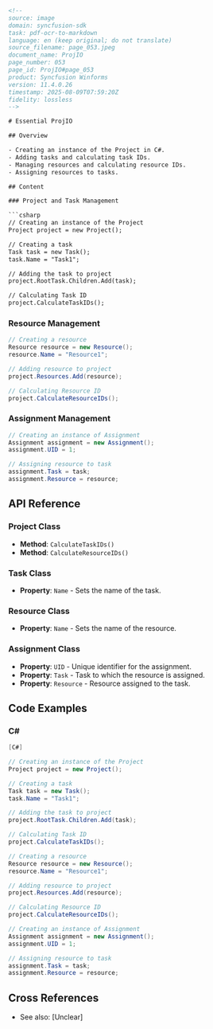 ```html
<!-- 
source: image
domain: syncfusion-sdk
task: pdf-ocr-to-markdown
language: en (keep original; do not translate)
source_filename: page_053.jpeg
document_name: ProjIO
page_number: 053
page_id: ProjIO#page_053
product: Syncfusion Winforms
version: 11.4.0.26
timestamp: 2025-08-09T07:59:20Z
fidelity: lossless
-->

# Essential ProjIO

## Overview

- Creating an instance of the Project in C#.
- Adding tasks and calculating task IDs.
- Managing resources and calculating resource IDs.
- Assigning resources to tasks.

## Content

### Project and Task Management

```csharp
// Creating an instance of the Project
Project project = new Project();

// Creating a task
Task task = new Task();
task.Name = "Task1";

// Adding the task to project
project.RootTask.Children.Add(task);

// Calculating Task ID
project.CalculateTaskIDs();
```

### Resource Management

```csharp
// Creating a resource
Resource resource = new Resource();
resource.Name = "Resource1";

// Adding resource to project
project.Resources.Add(resource);

// Calculating Resource ID
project.CalculateResourceIDs();
```

### Assignment Management

```csharp
// Creating an instance of Assignment
Assignment assignment = new Assignment();
assignment.UID = 1;

// Assigning resource to task
assignment.Task = task;
assignment.Resource = resource;
```

## API Reference

### Project Class

- **Method**: `CalculateTaskIDs()`
- **Method**: `CalculateResourceIDs()`

### Task Class

- **Property**: `Name` - Sets the name of the task.

### Resource Class

- **Property**: `Name` - Sets the name of the resource.

### Assignment Class

- **Property**: `UID` - Unique identifier for the assignment.
- **Property**: `Task` - Task to which the resource is assigned.
- **Property**: `Resource` - Resource assigned to the task.

## Code Examples

### C#

```csharp
[C#]

// Creating an instance of the Project
Project project = new Project();

// Creating a task
Task task = new Task();
task.Name = "Task1";

// Adding the task to project
project.RootTask.Children.Add(task);

// Calculating Task ID
project.CalculateTaskIDs();

// Creating a resource
Resource resource = new Resource();
resource.Name = "Resource1";

// Adding resource to project
project.Resources.Add(resource);

// Calculating Resource ID
project.CalculateResourceIDs();

// Creating an instance of Assignment
Assignment assignment = new Assignment();
assignment.UID = 1;

// Assigning resource to task
assignment.Task = task;
assignment.Resource = resource;
```

## Cross References

- See also: [Unclear]

<!-- tags: [project, task, resource, assignment, calculate IDs] keywords: [project management, task management, resource management, assignment management, calculate IDs] -->
```